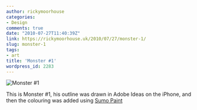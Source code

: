 ```yaml
---
author: rickymoorhouse
categories:
- Design
comments: true
date: "2010-07-27T11:40:39Z"
link: https://rickymoorhouse.uk/2010/07/27/monster-1/
slug: monster-1
tags:
- art
title: 'Monster #1'
wordpress_id: 2283
---
```


![Monster #1](http://rickymoorhouse.files.wordpress.com/2010/07/monster1.png?w=300&h=300)




This is Monster #1, his outline was drawn in Adobe Ideas on the iPhone, and then the colouring was added using [Sumo Paint](http://www.sumopaint.com)
